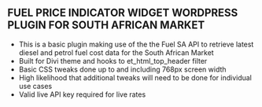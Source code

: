 ## FUEL PRICE INDICATOR WIDGET WORDPRESS PLUGIN FOR SOUTH AFRICAN MARKET

- This is a basic plugin making use of the the Fuel SA API to retrieve latest diesel and petrol fuel cost data for the South African Market
- Built for Divi theme and hooks to et_html_top_header filter
- Basic CSS tweaks done up to and including 768px screen width
- High likelihood that additional tweaks will need to be done for individual use cases
- Valid live API key required for live rates